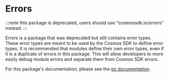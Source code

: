 # Errors

:::note
this package is deprecated, users should use "cosmossdk.io/errors" instead.
:::

Errors is a package that was deprecated but still contains error types. These error types are meant to be used by the Cosmos SDK to define error types. It is recommended that modules define their own error types, even if it is a duplicate of errors in this package. This will allow developers to more easily debug module errors and separate them from Cosmos SDK errors. 

For this package's documentation, please see the [go documentation](https://pkg.go.dev/github.com/cosmos/cosmos-sdk@v0.47.5/types/errors).
